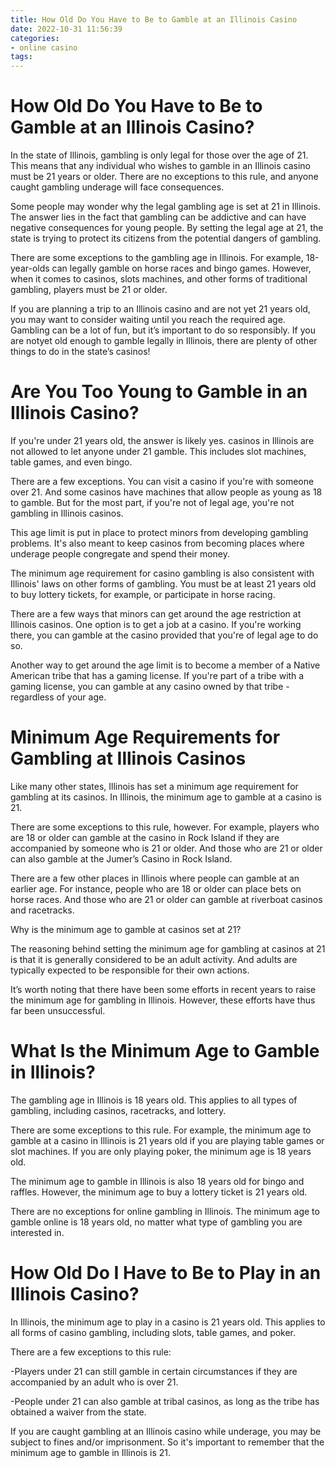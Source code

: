 ```yaml
---
title: How Old Do You Have to Be to Gamble at an Illinois Casino
date: 2022-10-31 11:56:39
categories:
- online casino
tags:
---
```



#  How Old Do You Have to Be to Gamble at an Illinois Casino?

In the state of Illinois, gambling is only legal for those over the age of 21. This means that any individual who wishes to gamble in an Illinois casino must be 21 years or older. There are no exceptions to this rule, and anyone caught gambling underage will face consequences.

Some people may wonder why the legal gambling age is set at 21 in Illinois. The answer lies in the fact that gambling can be addictive and can have negative consequences for young people. By setting the legal age at 21, the state is trying to protect its citizens from the potential dangers of gambling.

There are some exceptions to the gambling age in Illinois. For example, 18-year-olds can legally gamble on horse races and bingo games. However, when it comes to casinos, slots machines, and other forms of traditional gambling, players must be 21 or older.

If you are planning a trip to an Illinois casino and are not yet 21 years old, you may want to consider waiting until you reach the required age. Gambling can be a lot of fun, but it’s important to do so responsibly. If you are notyet old enough to gamble legally in Illinois, there are plenty of other things to do in the state’s casinos!

#  Are You Too Young to Gamble in an Illinois Casino?

If you're under 21 years old, the answer is likely yes. casinos in Illinois are not allowed to let anyone under 21 gamble. This includes slot machines, table games, and even bingo.

There are a few exceptions. You can visit a casino if you're with someone over 21. And some casinos have machines that allow people as young as 18 to gamble. But for the most part, if you're not of legal age, you're not gambling in Illinois casinos.

This age limit is put in place to protect minors from developing gambling problems. It's also meant to keep casinos from becoming places where underage people congregate and spend their money.

The minimum age requirement for casino gambling is also consistent with Illinois' laws on other forms of gambling. You must be at least 21 years old to buy lottery tickets, for example, or participate in horse racing.

There are a few ways that minors can get around the age restriction at Illinois casinos. One option is to get a job at a casino. If you're working there, you can gamble at the casino provided that you're of legal age to do so.

Another way to get around the age limit is to become a member of a Native American tribe that has a gaming license. If you're part of a tribe with a gaming license, you can gamble at any casino owned by that tribe - regardless of your age.

#  Minimum Age Requirements for Gambling at Illinois Casinos

Like many other states, Illinois has set a minimum age requirement for gambling at its casinos. In Illinois, the minimum age to gamble at a casino is 21.

There are some exceptions to this rule, however. For example, players who are 18 or older can gamble at the casino in Rock Island if they are accompanied by someone who is 21 or older. And those who are 21 or older can also gamble at the Jumer’s Casino in Rock Island.

There are a few other places in Illinois where people can gamble at an earlier age. For instance, people who are 18 or older can place bets on horse races. And those who are 21 or older can gamble at riverboat casinos and racetracks.

Why is the minimum age to gamble at casinos set at 21?

The reasoning behind setting the minimum age for gambling at casinos at 21 is that it is generally considered to be an adult activity. And adults are typically expected to be responsible for their own actions.

It’s worth noting that there have been some efforts in recent years to raise the minimum age for gambling in Illinois. However, these efforts have thus far been unsuccessful.

#  What Is the Minimum Age to Gamble in Illinois?

The gambling age in Illinois is 18 years old. This applies to all types of gambling, including casinos, racetracks, and lottery.

There are some exceptions to this rule. For example, the minimum age to gamble at a casino in Illinois is 21 years old if you are playing table games or slot machines. If you are only playing poker, the minimum age is 18 years old.

The minimum age to gamble in Illinois is also 18 years old for bingo and raffles. However, the minimum age to buy a lottery ticket is 21 years old.

There are no exceptions for online gambling in Illinois. The minimum age to gamble online is 18 years old, no matter what type of gambling you are interested in.

#  How Old Do I Have to Be to Play in an Illinois Casino?

In Illinois, the minimum age to play in a casino is 21 years old. This applies to all forms of casino gambling, including slots, table games, and poker.

There are a few exceptions to this rule:

-Players under 21 can still gamble in certain circumstances if they are accompanied by an adult who is over 21.

-People under 21 can also gamble at tribal casinos, as long as the tribe has obtained a waiver from the state.

If you are caught gambling at an Illinois casino while underage, you may be subject to fines and/or imprisonment. So it's important to remember that the minimum age to gamble in Illinois is 21.